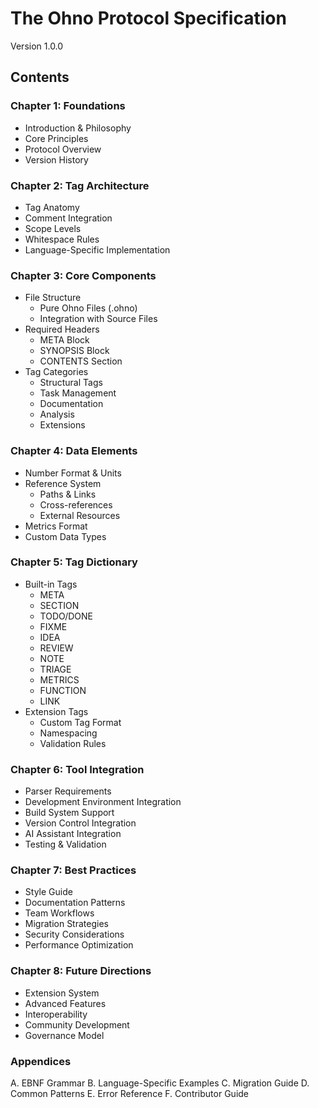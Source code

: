 # The Ohno Protocol Specification
Version 1.0.0

## Contents

### Chapter 1: Foundations
- Introduction & Philosophy
- Core Principles
- Protocol Overview
- Version History

### Chapter 2: Tag Architecture
- Tag Anatomy
- Comment Integration
- Scope Levels
- Whitespace Rules
- Language-Specific Implementation

### Chapter 3: Core Components
- File Structure
  - Pure Ohno Files (.ohno)
  - Integration with Source Files
- Required Headers
  - META Block
  - SYNOPSIS Block
  - CONTENTS Section
- Tag Categories
  - Structural Tags
  - Task Management
  - Documentation
  - Analysis
  - Extensions

### Chapter 4: Data Elements
- Number Format & Units
- Reference System
  - Paths & Links
  - Cross-references
  - External Resources
- Metrics Format
- Custom Data Types

### Chapter 5: Tag Dictionary
- Built-in Tags
  - META
  - SECTION
  - TODO/DONE
  - FIXME
  - IDEA
  - REVIEW
  - NOTE
  - TRIAGE
  - METRICS
  - FUNCTION
  - LINK
- Extension Tags
  - Custom Tag Format
  - Namespacing
  - Validation Rules

### Chapter 6: Tool Integration
- Parser Requirements
- Development Environment Integration
- Build System Support
- Version Control Integration
- AI Assistant Integration
- Testing & Validation

### Chapter 7: Best Practices
- Style Guide
- Documentation Patterns
- Team Workflows
- Migration Strategies
- Security Considerations
- Performance Optimization

### Chapter 8: Future Directions
- Extension System
- Advanced Features
- Interoperability
- Community Development
- Governance Model

### Appendices
A. EBNF Grammar
B. Language-Specific Examples
C. Migration Guide
D. Common Patterns
E. Error Reference
F. Contributor Guide
